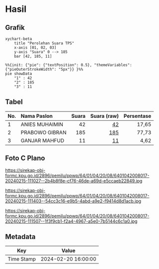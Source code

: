 # Hasil

## Grafik

```mermaid
xychart-beta
    title "Perolehan Suara TPS"
    x-axis [01, 02, 03]
    y-axis "Suara" 0 --> 185
    bar [42, 185, 11]
```

```mermaid
%%{init: {"pie": {"textPosition": 0.5}, "themeVariables": {"pieOuterStrokeWidth": "5px"}} }%%
pie showData
    "1" : 42
    "2" : 185
    "3" : 11
```

## Tabel

| No. | Nama Paslon    | Suara | Suara (raw) | Persentase |
|:--- |:-------------- | -----:| -----------:| ----------:|
| 1   | ANIES MUHAIMIN | 42    | [42][p-1]   | 17,65      |
| 2   | PRABOWO GIBRAN | 185   | [185][p-2]  | 77,73      |
| 3   | GANJAR MAHFUD  | 11    | [11][p-3]   | 4,62       |


[p-1]: https://github.com/gigit-pemilu/pemilu-2024-64-kalimantan-timur/blob/main/pilpres/hitung-suara/sub/64-kalimantan-timur/sub/01-paser/sub/04-tanah-grogot/sub/2008-jone/sub/017-tps/sub/paslon-1.txt
[p-2]: https://github.com/gigit-pemilu/pemilu-2024-64-kalimantan-timur/blob/main/pilpres/hitung-suara/sub/64-kalimantan-timur/sub/01-paser/sub/04-tanah-grogot/sub/2008-jone/sub/017-tps/sub/paslon-2.txt
[p-3]: https://github.com/gigit-pemilu/pemilu-2024-64-kalimantan-timur/blob/main/pilpres/hitung-suara/sub/64-kalimantan-timur/sub/01-paser/sub/04-tanah-grogot/sub/2008-jone/sub/017-tps/sub/paslon-3.txt

## Foto C Plano

https://sirekap-obj-formc.kpu.go.id/2896/pemilu/ppwp/64/01/04/20/08/6401042008017-20240215-111027--2b4b8f8e-cf76-46de-a69d-e5ccaeb22849.jpg

https://sirekap-obj-formc.kpu.go.id/2896/pemilu/ppwp/64/01/04/20/08/6401042008017-20240215-111403--54cc3c16-e9b5-4abd-a9e2-f9414d8d1acb.jpg

https://sirekap-obj-formc.kpu.go.id/2896/pemilu/ppwp/64/01/04/20/08/6401042008017-20240215-111507--1f3f9cb1-f2a4-4967-a5e0-7b5144c6c1a0.jpg


## Metadata

| Key        | Value               |
| ---------- | ------------------- |
| Time Stamp | 2024-02-20 16:00:00 |



